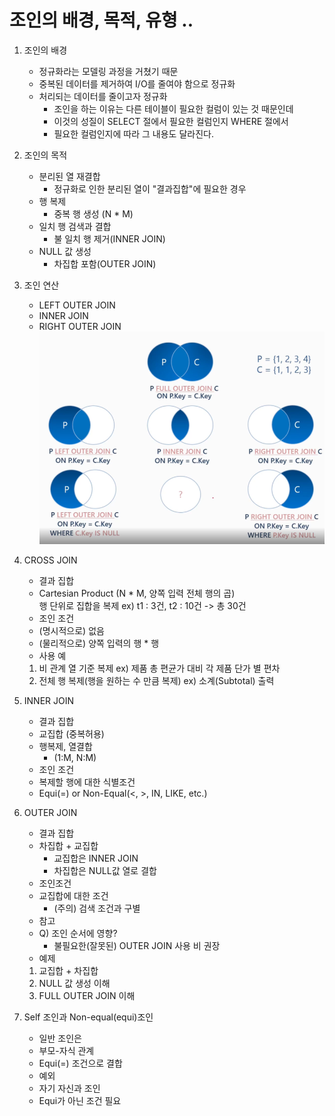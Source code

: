 # 조인의 배경, 목적, 유형 ..
1. 조인의 배경
    - 정규화라는 모델링 과정을 거쳤기 때문
    - 중복된 데이터를 제거하여 I/O를 줄여야 함으로 정규화
    - 처리되는 데이터를 줄이고자 정규화
      - 조인을 하는 이유는 다른 테이블이 필요한 컬럼이 있는 것 때문인데
      - 이것의 성질이 SELECT 절에서 필요한 컬럼인지 WHERE 절에서
      - 필요한 컬럼인지에 따라 그 내용도 달라진다.


2. 조인의 목적
    - 분리된 열 재결합
      - 정규화로 인한 분리된 열이 "결과집합"에 필요한 경우
    - 행 복제
      - 중복 행 생성 (N * M)
    - 일치 행 검색과 결합
      - 불 일치 행 제거(INNER JOIN)
    - NULL 값 생성
      - 차집합 포함(OUTER JOIN)


3. 조인 연산
    - LEFT OUTER JOIN
    - INNER JOIN
    - RIGHT OUTER JOIN
![join.png](join.png)


4. CROSS JOIN
    - 결과 집합
	- Cartesian Product
	(N * M, 양쪽 입력 전체 행의 곱)  
	행 단위로 집합을 복제
	ex) t1 : 3건, t2 : 10건 -> 총 30건
    - 조인 조건
	- (명시적으로) 없음
	- (물리적으로) 양쪽 입력의 행 * 행
    - 사용 예
	1. 비 관계 열 기준 복제
	ex) 제품 총 편균가 대비 각 제품 단가 별 편차
	2. 전체 행 복제(행을 원하는 수 만큼 복제)
	ex) 소계(Subtotal) 출력

5. INNER JOIN
    - 결과 집합
	- 교집합 (중복허용)
	- 행복제, 열결합 
	  - (1:M, N:M)
    - 조인 조건
	- 복제할 행에 대한 식별조건
	- Equi(=) or Non-Equal(<, >, IN, LIKE, etc.)

6. OUTER JOIN
    - 결과 집합
	- 차집합 + 교집합
	  - 교집합은 INNER JOIN
	  - 차집합은 NULL값 열로 결합
    - 조인조건
	- 교집합에 대한 조건
	  - (주의) 검색 조건과 구별
    - 참고
	- Q) 조인 순서에 영향?
	  - 불필요한(잘못된) OUTER JOIN 사용 비 권장
    - 예제
	1. 교집합 + 차집합
	2. NULL 값 생성 이해
	3. FULL OUTER JOIN 이해

7. Self 조인과 Non-equal(equi)조인
    - 일반 조인은
	- 부모-자식 관계
	- Equi(=) 조건으로 결합
    - 예외
	- 자기 자신과 조인
	- Equi가 아닌 조건 필요


